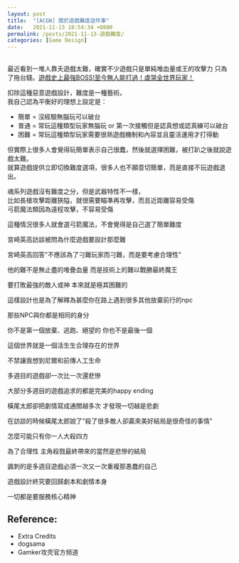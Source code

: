 ```yaml
---
layout: post
title:  "[ACGN] 關於遊戲難度這件事"
date:   2021-11-13 18:54:34 +0800
permalink: /posts/2021-11-13-遊戲難度/
categories: [Game Design]
---
```


##
最近看到一堆人靠夭遊戲太難，確實不少遊戲只是單純堆血量或王的攻擊力 只為了拖台錢。[遊戲史上最強BOSS!至今無人能打過！虐哭全世界玩家！](https://www.youtube.com/watch?v=SIGPRLofjBw)

扣除這種惡意遊戲設計，難度是一種藝術。  
我自己認為平衡好的理想上設定是：
* 簡單 = 沒經驗無腦玩可以破台
* 普通 = 常玩這種類型玩家無腦玩 or 第一次接觸但是認真想或認真練可以破台
* 困難 = 常玩這種類型玩家需要很熟遊戲機制和內容並且靈活運用才打得動

但實際上很多人會覺得玩簡單表示自己很蠢，然後就選擇困難，被打趴之後就說遊戲太難。  
就算遊戲提供立即切換難度選項，很多人也不願意切簡單，而是直接不玩遊戲退出。

魂系列遊戲沒有難度之分，但是武器特性不一樣，  
比如長槍攻擊距離狹隘，就很需要瞄準再攻擊，而且近距離容易受傷  
弓箭魔法類因為遠程攻擊，不容易受傷  

這種情況很多人就會選弓箭魔法，不會覺得是自己選了簡單難度

宮崎英高訪談被問為什麼遊戲要設計那麼難

宮崎英高回答"不應該為了刁難玩家而刁難，而是要考慮合理性"

他的難不是無止盡的堆疊血量 而是技術上的難以戰勝最終魔王

要打敗最強的敵人或神 本來就是極其困難的

這樣設計也是為了解釋為甚麼你在路上遇到很多其他放棄前行的npc

那些NPC與你都是相同的身分

你不是第一個放棄、逃跑、絕望的 你也不是最後一個

這個世界就是一個活生生合理存在的世界

不禁讓我想到尼爾和前傳人工生命

多週目的遊戲卻一次比一次還悲慘

大部分多週目的遊戲追求的都是完美的happy ending

橫尾太郎卻把劇情寫成通關越多次 才發現一切越是悲劇

在訪談的時候橫尾太郎說了"殺了很多敵人卻贏來美好結局是很奇怪的事情"

怎麼可能只有你一人大殺四方

為了合理性 主角殺戮最終帶來的當然是悲慘的結局

諷刺的是多週目遊戲必須一次又一次重複那愚蠢的自己

遊戲設計終究要回歸劇本和劇情本身

一切都是要服務核心精神

## Reference:
* Extra Credits
* dogsama
* Gamker攻壳官方频道